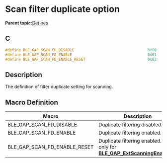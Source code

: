 # Scan filter duplicate option

**Parent topic:**[Defines](GUID-9781CD29-3C4B-41EE-8F98-355D2AA99482.md)

## C

```c
#define BLE_GAP_SCAN_FD_DISABLE                                 0x00
#define BLE_GAP_SCAN_FD_ENABLE                                  0x01
#define BLE_GAP_SCAN_FD_ENABLE_RESET                            0x02
```

## Description

The definition of filter duplicate setting for scanning.

## Macro Definition

|Macro|Description|
|-----|-----------|
|BLE\_GAP\_SCAN\_FD\_DISABLE|Duplicate filtering disabled.|
|BLE\_GAP\_SCAN\_FD\_ENABLE|Duplicate filtering enabled.|
|BLE\_GAP\_SCAN\_FD\_ENABLE\_RESET|Duplicate filtering enabled. Valid only for **[BLE\_GAP\_ExtScanningEnable\_T](GUID-C3065A23-6B7C-4822-9AE8-6ECE3287BDD3.md)**.|

